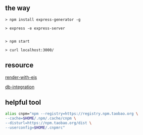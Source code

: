 ## the way 

	> npm install express-generator -g

	> express -e express-server


	> npm start

	> curl localhost:3000/


## resource

[render-with-ejs](http://code.runnable.com/UTlPPF-f2W1TAAEa/render-ejs-with-express)

[db-integration](http://www.expressjs.com.cn/guide/database-integration.html)


## helpful tool

```bash
alias cnpm="npm --registry=https://registry.npm.taobao.org \
--cache=$HOME/.npm/.cache/cnpm \
--disturl=https://npm.taobao.org/dist \
--userconfig=$HOME/.cnpmrc"
```
